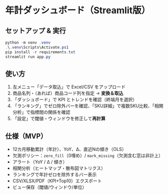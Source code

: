 
# 年計ダッシュボード（Streamlit版）

## セットアップ & 実行
```powershell
python -m venv .venv
.\.venv\Scripts\Activate.ps1
pip install -r requirements.txt
streamlit run app.py
```

## 使い方
1. 左メニュー「データ取込」で Excel/CSV をアップロード
2. 商品名列・（あれば）商品コード列を指定 → **変換＆取込**
3. 「ダッシュボード」で KPI とトレンドを確認（終端月を選択）
4. 「ランキング」でゼロ除外バーを確認、「SKU詳細」で複数SKU比較、「相関分析」で指標間の関係を確認
5. 「設定」で閾値・ウィンドウを修正して**再計算**

## 仕様（MVP）
- 12カ月移動累計（年計）、YoY、Δ、直近Nの傾き（OLS）
- 欠測ポリシー：`zero_fill`（0埋め）/ `mark_missing`（欠測含む窓は非計上）
- アラート（YoY / Δ / 傾き）
- 相関分析（ヒートマップ・散布図マトリクス）
- ランキングで年計ゼロを除外するバー表示
- CSV/XLSX/PDF（KPI+Top10）エクスポート
- ビュー保存（閾値/ウィンドウ/単位）
